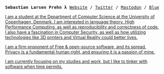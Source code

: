 <p><pre align="center">
<strong>Sebastian Larsen Prehn λ</strong> <a href="https://www.sebastianprehn.dk">Website</a> / <a href="https://twitter.com/sebastianprehn">Twitter</a> / <a href="https://emacs.ch/@sebastianprehn">Mastodon</a> / <a href="https://bsky.app/profile/sebastianprehn.bsky.social">Bluesky</pre></p>

I am a student at the Department of Computer Science at the University of Copenhagen, Denmark. I am interested in language theory, High Performance Computing, as well as reproducibility and correctness of code. I also have a fascination in Computer Security, as well as how utilizing technologies like 3D printers and Virtual Reality could better lives.

I am a firm proponent of Free & open-source software, and its spread. Privacy is a fundamental human right, and ensuring it is a passion of mine.

I am currently focusing on my studies and work, but I like to tinker with software when time permits.
